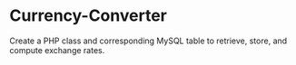 Currency-Converter
==================

Create a PHP class and corresponding MySQL table to retrieve, store, and compute exchange rates.